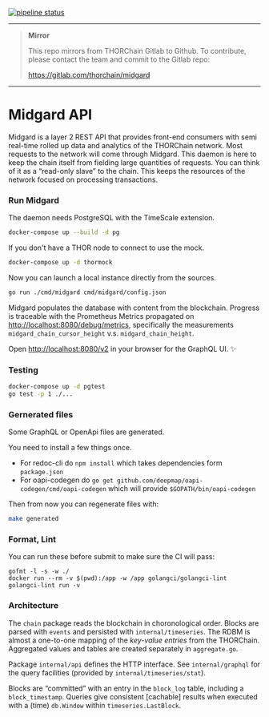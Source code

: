 [![pipeline status](https://gitlab.com/thorchain/midgard/badges/master/pipeline.svg)](https://gitlab.com/thorchain/midgard/commits/master)


****

> **Mirror**
>
> This repo mirrors from THORChain Gitlab to Github. 
> To contribute, please contact the team and commit to the Gitlab repo:
>
> https://gitlab.com/thorchain/midgard

****


# Midgard API 

Midgard is a layer 2 REST API that provides front-end consumers with semi real-time rolled up data and analytics of the THORChain network. Most requests to the network will come through Midgard. This daemon is here to keep the chain itself from fielding large quantities of requests. You can think of it as a “read-only slave” to the chain. This keeps the resources of the network focused on processing transactions.



### Run Midgard

The daemon needs PostgreSQL with the TimeScale extension.

```sh
docker-compose up --build -d pg
```

If you don't have a THOR node to connect to use the mock.

```sh
docker-compose up -d thormock
```

Now you can launch a local instance directly from the sources.

```sh
go run ./cmd/midgard cmd/midgard/config.json
```

Midgard populates the database with content from the blockchain.
Progress is traceable with the Prometheus Metrics propagated on
<http://localhost:8080/debug/metrics>, specifically the measurements
`midgard_chain_cursor_height` v.s. `midgard_chain_height`.

Open <http://localhost:8080/v2> in your browser for the GraphQL UI. ✨

### Testing

```bash
docker-compose up -d pgtest
go test -p 1 ./...
```

### Gernerated files

Some GraphQL or OpenApi files are generated.

You need to install a few things once.
* For redoc-cli do `npm install` which takes dependencies form `package.json`
* For oapi-codegen do `go get github.com/deepmap/oapi-codegen/cmd/oapi-codegen`
  which will provide `$GOPATH/bin/oapi-codegen`

Then from now you can regenerate files with:

```bash
make generated
```

### Format, Lint

You can run these before submit to make sure the CI will pass:
```
gofmt -l -s -w ./
docker run --rm -v $(pwd):/app -w /app golangci/golangci-lint golangci-lint run -v
```

### Architecture

The `chain` package reads the blockchain in choronological order.
Blocks are parsed with `events` and persisted with `internal/timeseries`.
The RDBM is almost a one-to-one mapping of the *key-value entries* from the THORChain.
Aggregated values and tables are created separately in `aggregate.go`.

Package `internal/api` defines the HTTP interface. See `internal/graphql` for the query
facilities (provided by `internal/timeseries/stat`).

Blocks are “committed” with an entry in the `block_log` table, including a `block_timestamp`.
Queries give consistent [cachable] results when executed with a (time) `db.Window` within
`timeseries.LastBlock`.
